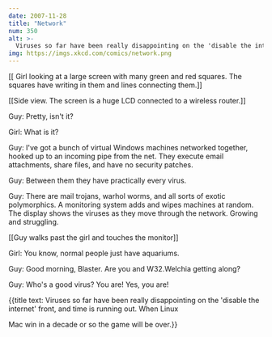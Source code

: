 ```yaml
---
date: 2007-11-28
title: "Network"
num: 350
alt: >-
  Viruses so far have been really disappointing on the 'disable the internet' front, and time is running out.  When Linux/Mac win in a decade or so the game will be over.
img: https://imgs.xkcd.com/comics/network.png
---
```

[[ Girl looking at a large screen with many green and red squares. The squares have writing in them and lines connecting them.]]

[[Side view. The screen is a huge LCD connected to a wireless router.]]

Guy: Pretty, isn't it?

Girl: What is it?

Guy: I've got a bunch of virtual Windows machines networked together, hooked up to an incoming pipe from the net. They execute email attachments, share files, and have no security patches.

Guy: Between them they have practically every virus.

Guy: There are mail trojans, warhol worms, and all sorts of exotic polymorphics. A monitoring system adds and wipes machines at random. The display shows the viruses as they move through the network. Growing and struggling.

[[Guy walks past the girl and touches the monitor]]

Girl: You know, normal people just have aquariums.

Guy: Good morning, Blaster. Are you and W32.Welchia getting along?

Guy: Who's a good virus? You are! Yes, you are!

{{title text: Viruses so far have been really disappointing on the 'disable the internet' front, and time is running out.  When Linux

Mac win in a decade or so the game will be over.}}